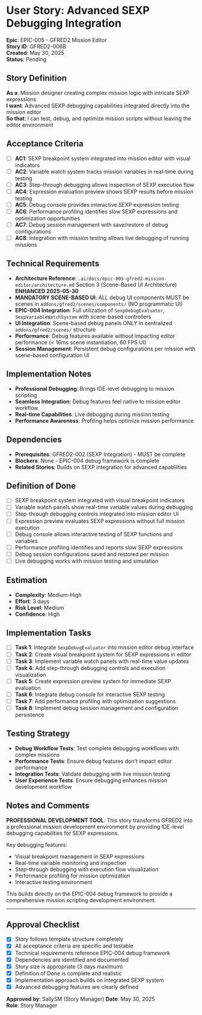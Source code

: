 # User Story: Advanced SEXP Debugging Integration

**Epic**: EPIC-005 - GFRED2 Mission Editor  
**Story ID**: GFRED2-006B  
**Created**: May 30, 2025  
**Status**: Pending

## Story Definition
**As a**: Mission designer creating complex mission logic with intricate SEXP expressions  
**I want**: Advanced SEXP debugging capabilities integrated directly into the mission editor  
**So that**: I can test, debug, and optimize mission scripts without leaving the editor environment

## Acceptance Criteria
- [ ] **AC1**: SEXP breakpoint system integrated into mission editor with visual indicators
- [ ] **AC2**: Variable watch system tracks mission variables in real-time during testing
- [ ] **AC3**: Step-through debugging allows inspection of SEXP execution flow
- [ ] **AC4**: Expression evaluation preview shows SEXP results before mission testing
- [ ] **AC5**: Debug console provides interactive SEXP expression testing
- [ ] **AC6**: Performance profiling identifies slow SEXP expressions and optimization opportunities
- [ ] **AC7**: Debug session management with save/restore of debug configurations
- [ ] **AC8**: Integration with mission testing allows live debugging of running missions

## Technical Requirements
- **Architecture Reference**: `.ai/docs/epic-005-gfred2-mission-editor/architecture.md` Section 3 (Scene-Based UI Architecture) **ENHANCED 2025-05-30**
- **MANDATORY SCENE-BASED UI**: ALL debug UI components MUST be scenes in `addons/gfred2/scenes/components/` (NO programmatic UI)
- **EPIC-004 Integration**: Full utilization of `SexpDebugEvaluator`, `SexpVariableWatchSystem` with scene-based controllers
- **UI Integration**: Scene-based debug panels ONLY in centralized `addons/gfred2/scenes/` structure
- **Performance**: Debug features available without impacting editor performance (< 16ms scene instantiation, 60 FPS UI)
- **Session Management**: Persistent debug configurations per mission with scene-based configuration UI

## Implementation Notes
- **Professional Debugging**: Brings IDE-level debugging to mission scripting
- **Seamless Integration**: Debug features feel native to mission editor workflow
- **Real-time Capabilities**: Live debugging during mission testing
- **Performance Awareness**: Profiling helps optimize mission performance

## Dependencies
- **Prerequisites**: GFRED2-002 (SEXP Integration) - MUST be complete
- **Blockers**: None - EPIC-004 debug framework is complete
- **Related Stories**: Builds on SEXP integration for advanced capabilities

## Definition of Done
- [ ] SEXP breakpoint system integrated with visual breakpoint indicators
- [ ] Variable watch panels show real-time variable values during debugging
- [ ] Step-through debugging controls integrated into mission editor UI
- [ ] Expression preview evaluates SEXP expressions without full mission execution
- [ ] Debug console allows interactive testing of SEXP functions and variables
- [ ] Performance profiling identifies and reports slow SEXP expressions
- [ ] Debug session configurations saved and restored per mission
- [ ] Live debugging works with mission testing and simulation

## Estimation
- **Complexity**: Medium-High
- **Effort**: 3 days
- **Risk Level**: Medium
- **Confidence**: High

## Implementation Tasks
- [ ] **Task 1**: Integrate `SexpDebugEvaluator` into mission editor debug interface
- [ ] **Task 2**: Create visual breakpoint system for SEXP expressions in editor
- [ ] **Task 3**: Implement variable watch panels with real-time value updates
- [ ] **Task 4**: Add step-through debugging controls and execution visualization
- [ ] **Task 5**: Create expression preview system for immediate SEXP evaluation
- [ ] **Task 6**: Integrate debug console for interactive SEXP testing
- [ ] **Task 7**: Add performance profiling with optimization suggestions
- [ ] **Task 8**: Implement debug session management and configuration persistence

## Testing Strategy
- **Debug Workflow Tests**: Test complete debugging workflows with complex missions
- **Performance Tests**: Ensure debug features don't impact editor performance
- **Integration Tests**: Validate debugging with live mission testing
- **User Experience Tests**: Ensure debugging enhances mission development workflow

## Notes and Comments
**PROFESSIONAL DEVELOPMENT TOOL**: This story transforms GFRED2 into a professional mission development environment by providing IDE-level debugging capabilities for SEXP expressions.

Key debugging features:
- Visual breakpoint management in SEXP expressions
- Real-time variable monitoring and inspection
- Step-through debugging with execution flow visualization
- Performance profiling for mission optimization
- Interactive testing environment

This builds directly on the EPIC-004 debug framework to provide a comprehensive mission scripting development environment.

---

## Approval Checklist
- [x] Story follows template structure completely
- [x] All acceptance criteria are specific and testable
- [x] Technical requirements reference EPIC-004 debug framework
- [x] Dependencies are identified and documented
- [x] Story size is appropriate (3 days maximum)
- [x] Definition of Done is complete and realistic
- [x] Implementation approach builds on integrated SEXP system
- [x] Advanced debugging features are clearly defined

**Approved by**: SallySM (Story Manager) **Date**: May 30, 2025  
**Role**: Story Manager